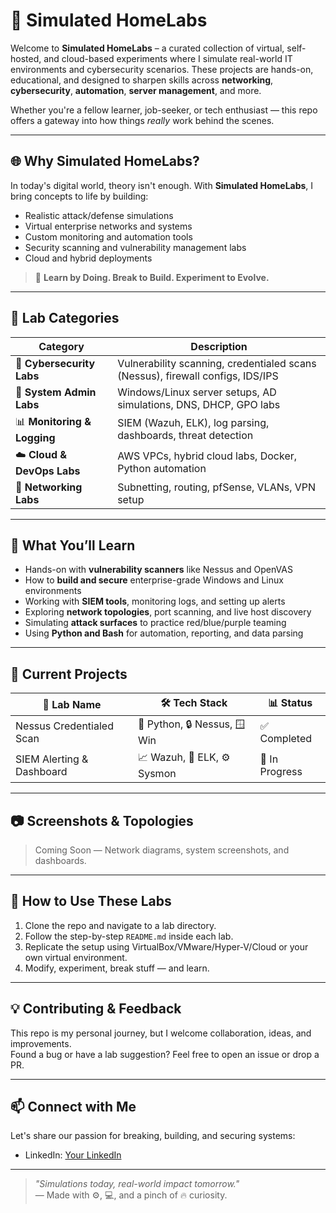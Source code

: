 # 🧪 Simulated HomeLabs

Welcome to **Simulated HomeLabs** – a curated collection of virtual, self-hosted, and cloud-based experiments where I simulate real-world IT environments and cybersecurity scenarios. These projects are hands-on, educational, and designed to sharpen skills across **networking**, **cybersecurity**, **automation**, **server management**, and more.

Whether you're a fellow learner, job-seeker, or tech enthusiast — this repo offers a gateway into how things *really* work behind the scenes.

---

## 🌐 Why Simulated HomeLabs?

In today's digital world, theory isn't enough. With **Simulated HomeLabs**, I bring concepts to life by building:
- Realistic attack/defense simulations
- Virtual enterprise networks and systems
- Custom monitoring and automation tools
- Security scanning and vulnerability management labs
- Cloud and hybrid deployments

> 🚀 **Learn by Doing. Break to Build. Experiment to Evolve.**

---

## 📁 Lab Categories

| Category               | Description                                                                 |
|------------------------|-----------------------------------------------------------------------------|
| 🔐 **Cybersecurity Labs**     | Vulnerability scanning, credentialed scans (Nessus), firewall configs, IDS/IPS |
| 🧰 **System Admin Labs**      | Windows/Linux server setups, AD simulations, DNS, DHCP, GPO labs              |
| 📊 **Monitoring & Logging**   | SIEM (Wazuh, ELK), log parsing, dashboards, threat detection                   |
| ☁️ **Cloud & DevOps Labs**    | AWS VPCs, hybrid cloud labs, Docker, Python automation                         |
| 📡 **Networking Labs**        | Subnetting, routing, pfSense, VLANs, VPN setup                                |

---

## 🧠 What You’ll Learn

- Hands-on with **vulnerability scanners** like Nessus and OpenVAS  
- How to **build and secure** enterprise-grade Windows and Linux environments  
- Working with **SIEM tools**, monitoring logs, and setting up alerts  
- Exploring **network topologies**, port scanning, and live host discovery  
- Simulating **attack surfaces** to practice red/blue/purple teaming  
- Using **Python and Bash** for automation, reporting, and data parsing  

---

## 🚧 Current Projects

| 🧪 Lab Name                 | 🛠 Tech Stack              | 📊 Status      |
|----------------------------|----------------------------|----------------|
| Nessus Credentialed Scan   | 🐍 Python, 🔒 Nessus, 🪟 Win | ✅ Completed    |
| SIEM Alerting & Dashboard  | 📈 Wazuh, 💾 ELK, ⚙️ Sysmon | 🔄 In Progress |


---

## 📷 Screenshots & Topologies

> Coming Soon — Network diagrams, system screenshots, and dashboards.

---

## 🧩 How to Use These Labs

1. Clone the repo and navigate to a lab directory.
2. Follow the step-by-step `README.md` inside each lab.
3. Replicate the setup using VirtualBox/VMware/Hyper-V/Cloud or your own virtual environment.
4. Modify, experiment, break stuff — and learn.

---

## 💡 Contributing & Feedback

This repo is my personal journey, but I welcome collaboration, ideas, and improvements.  
Found a bug or have a lab suggestion? Feel free to open an issue or drop a PR.

---

## 📫 Connect with Me

Let's share our passion for breaking, building, and securing systems:

- LinkedIn: [Your LinkedIn](https://linkedin.com/cyberamanx)

---

> _"Simulations today, real-world impact tomorrow."_  
> — Made with ⚙️, 💻, and a pinch of 🔥 curiosity.

